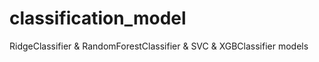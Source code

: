 # classification_model
RidgeClassifier &amp; RandomForestClassifier &amp; SVC &amp; XGBClassifier models
